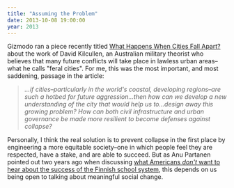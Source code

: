 ```yaml
---
title: "Assuming the Problem"
date: 2013-10-08 19:00:00
year: 2013
---
```

<p>
  Gizmodo ran a piece recently titled
  <a href="http://gizmodo.com/what-happens-when-cities-fall-apart-1440820493">What Happens When Cities Fall Apart?</a>
  about the work of David Kilcullen,
  an Australian military theorist who believes that many future conflicts will take place in lawless urban areas–what
  he calls "feral cities".
  For me,
  this was the most important, and most saddening, passage in the article:
</p>
<blockquote><em>
  ...if cities–particularly in the world's coastal, developing regions–are such a hotbed for future aggression...then
  how can we develop a new understanding of the city that would help us to...design away this growing problem?
  How can both civil infrastructure and urban governance be made more resilient to become defenses against collapse?
</em></blockquote>
<p>
  Personally,
  I think the real solution is to prevent collapse in the first place
  by engineering a more equitable society–one in which
  people feel they are respected,
  have a stake,
  and are able to succeed.
  But as Anu Partanen pointed out two years ago when discussing
  <a href="http://www.theatlantic.com/national/archive/2011/12/what-americans-keep-ignoring-about-finlands-school-success/250564/">what Americans <em>don't</em> want to hear about the success of the Finnish school system</a>,
  this depends on us being open to talking about meaningful social change.
</p>
